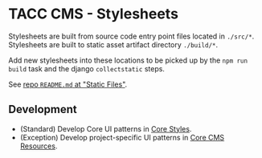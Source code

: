 # TACC CMS - Stylesheets

Stylesheets are built from source code entry point files located in `./src/*`. Stylesheets are built to static asset artifact directory `./build/*`.

Add new stylesheets into these locations to be picked up by the `npm run build` task and the django `collectstatic` steps.

See [repo `README.md` at "Static Files"](/README.md#static-files).

## Development

- (Standard) Develop Core UI patterns in [Core Styles].
- (Exception) Develop project-specific UI patterns in [Core CMS Resources].


<!-- Link Aliases -->

[Core CMS Resources]: https://github.com/TACC/Core-CMS-Resources
[Core Styles]: https://github.com/tacc-wbomar/Core-Styles
